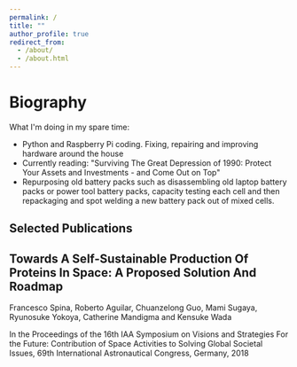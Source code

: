 ```yaml
---
permalink: /
title: ""
author_profile: true
redirect_from: 
  - /about/
  - /about.html
---
```

<script src="https://unpkg.com/typed.js@2.1.0/dist/typed.umd.js"></script>

  <!-- Element to contain animated typing -->
  <span id="element"></span>

  <!-- Load library from the CDN -->
  <script src="https://unpkg.com/typed.js@2.1.0/dist/typed.umd.js"></script>

  <!-- Setup and start animation! -->
  <script>
    var typed = new Typed('#element', {
      strings: ['', '<strong>Please check out my Projects and Publications (Academic and Legal) above </strong>'],
      typeSpeed: 80, loop: true, loopCount: Infinity
    });
  </script>


Biography
======
What I'm doing in my spare time: <br>
- Python and Raspberry Pi coding. Fixing, repairing and improving hardware around the house
- Currently reading: "Surviving The Great Depression of 1990: Protect Your Assets and Investments - and Come Out on Top"
- Repurposing old battery packs such as disassembling old laptop battery packs or power tool battery packs, capacity testing each cell and then repackaging and spot welding a new battery pack out of mixed cells.


<article class="Selected Publications">
  <h1>Selected Publications</h1>
  <article class = "Publications">
  <h2>Towards A Self-Sustainable Production Of Proteins In Space: A Proposed Solution And Roadmap</h2>
  <p>Francesco Spina, Roberto Aguilar, Chuanzelong Guo, Mami Sugaya, Ryunosuke Yokoya, Catherine Mandigma and Kensuke Wada</p>
  <p>In the Proceedings of the 16th IAA Symposium on Visions and Strategies For the Future: Contribution of Space Activities to Solving Global Societal Issues, 69th International Astronautical Congress, Germany, 2018</p>

